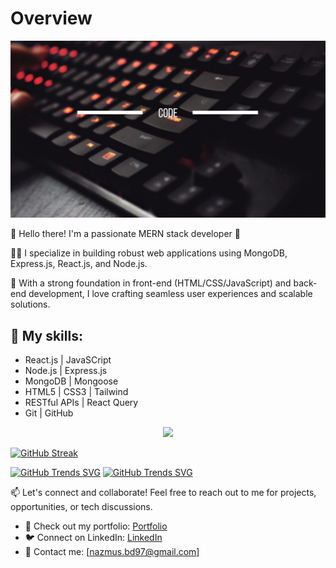 # Overview

[![An old rock in the desert](/img/code.png "Shiprock, New Mexico by Beau Rogers")](https://github.com/nazmussaadatcse)

👋 Hello there! I'm a passionate MERN stack developer 🚀

👨‍💻 I specialize in building robust web applications using MongoDB, Express.js, React.js, and Node.js.

🔧 With a strong foundation in front-end (HTML/CSS/JavaScript) and back-end development, I love crafting seamless user experiences and scalable solutions.




## 🌟 My skills:
- React.js | JavaSCript
- Node.js | Express.js
- MongoDB | Mongoose
- HTML5 | CSS3 | Tailwind
- RESTful APIs | React Query
- Git | GitHub 

<p align="center">
  <a href="https://skillicons.dev">
    <img src="https://skillicons.dev/icons?i=js,react,nodejs,express,mongodb,c,git,github" />
  </a>
</p>


[![GitHub Streak](https://github-readme-streak-stats.herokuapp.com?user=nazmussaadatcse&theme=highcontrast&border_radius=2&card_width=700)](https://git.io/streak-stats)

<p>


[![GitHub Trends SVG](https://api.githubtrends.io/user/svg/nazmussaadatcse/repos?time_range=one_year&theme=dark)](https://githubtrends.io)
[![GitHub Trends SVG](https://api.githubtrends.io/user/svg/nazmussaadatcse/langs?time_range=one_year&theme=dark)](https://githubtrends.io)


</p>




📫 Let's connect and collaborate! Feel free to reach out to me for projects, opportunities, or tech discussions.

- 🔗 Check out my portfolio: [ Portfolio ](https://www.linkedin.com/in/saadatcse)
- 🐦 Connect on LinkedIn: [LinkedIn](https://www.linkedin.com/in/saadatcse/)
- 📧 Contact me: [nazmus.bd97@gmail.com]
